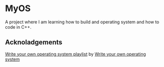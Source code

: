 # MyOS

A project where I am learning how to build and operating system and how to code in C++.

## Acknoladgements
[Write your own operating system playlist](https://www.youtube.com/playlist?list=PLHh55M_Kq4OApWScZyPl5HhgsTJS9MZ6M) by [Write your own operating system](https://www.youtube.com/@writeyourownoperatingsystem)
